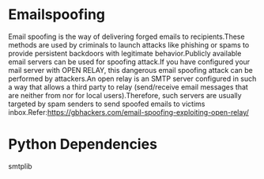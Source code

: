 # Emailspoofing
Email spoofing is the way of delivering forged emails to recipients.These methods are used by criminals to launch attacks like phishing or spams to provide persistent backdoors with legitimate behavior.Publicly available email servers can be used for spoofing attack.If you have configured your mail server with OPEN RELAY, this dangerous email spoofing attack can be performed by attackers.An open relay is an SMTP server configured in such a way that allows a third party to relay (send/receive email messages that are neither from nor for local users).Therefore, such servers are usually targeted by spam senders to send spoofed emails to victims inbox.Refer:https://gbhackers.com/email-spoofing-exploiting-open-relay/

# Python Dependencies
  smtplib
  
